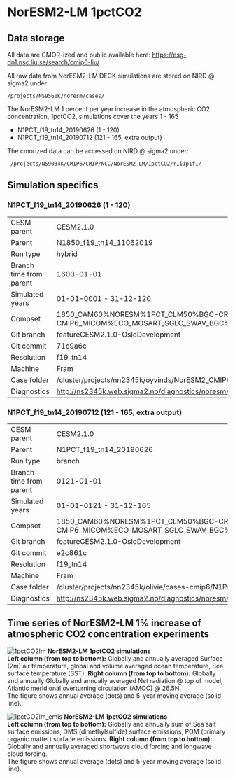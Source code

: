 # NorESM2-LM 1pctCO2

## Data storage
All data are CMOR-ized and public available here: https://esg-dn1.nsc.liu.se/search/cmip6-liu/


All raw data from NorESM2-LM DECK simulations are stored on NIRD @ sigma2 under:
```
/projects/NS9560K/noresm/cases/
```

The NorESM2-LM 1 percent per year increase in the atmospheric CO2 concentration, 1pctCO2, simulations cover the years 1 - 165
- N1PCT_f19_tn14_20190626 (1 - 120)
- N1PCT_f19_tn14_20190712 (121 - 165, extra output)

The cmorized data can be accessed on NIRD @ sigma2 under: 

```
 /projects/NS9034K/CMIP6/CMIP/NCC/NorESM2-LM/1pctCO2/r1i1p1f1/
```

## Simulation specifics

### N1PCT_f19_tn14_20190626 (1 - 120)

|  |  |  
| --- | :--- | 
| CESM parent| CESM2.1.0  | 
| Parent | N1850_f19_tn14_11062019 |
| Run type  | hybrid |
| Branch time from parent | 1600-01-01 |
| Simulated years | 01-01-0001 - 31-12-120 |   
| Compset | 1850_CAM60%NORESM%1PCT_CLM50%BGC-CROP_CICE%NORESM-CMIP6_MICOM%ECO_MOSART_SGLC_SWAV_BGC%BDRDDMS  |
| Git branch | featureCESM2.1.0-OsloDevelopment |
| Git commit | 71c9a6c |
| Resolution | f19_tn14 |
| Machine  |  Fram  |
| Case folder | /cluster/projects/nn2345k/oyvinds/NorESM2_CMIP6/cases/N1PCT_f19_tn14_20190626|
| Diagnostics |  http://ns2345k.web.sigma2.no/diagnostics/noresm/common/N1PCT_f19_tn14_20190626/  |
               

### N1PCT_f19_tn14_20190712 (121 - 165, extra output)

|  |  |  
| --- | :--- | 
| CESM parent| CESM2.1.0  | 
| Parent | N1PCT_f19_tn14_20190626 |
| Run type  | branch |
| Branch time from parent | 0121-01-01 |
| Simulated years | 01-01-0121 - 31-12-165 |   
| Compset |  1850_CAM60%NORESM%1PCT_CLM50%BGC-CROP_CICE%NORESM-CMIP6_MICOM%ECO_MOSART_SGLC_SWAV_BGC%BDRDDMS |
| Git branch | featureCESM2.1.0-OsloDevelopment |
| Git commit | e2c861c  |
| Resolution | f19_tn14 |
| Machine  |  Fram  |
| Case folder | /cluster/projects/nn2345k/olivie/cases-cmip6/N1PCT_f19_tn14_20190712 |
| Diagnostics | http://ns2345k.web.sigma2.no/diagnostics/noresm/common/N1PCT_f19_tn14_20190712/ |

## Time series of NorESM2-LM 1% increase of atmospheric CO2 concentration experiments

![1pctCO2lm](images/1pctCO2lm.png)
**NorESM2-LM 1pctCO2 simulations**  
**Left column (from top to bottom):** Globally and annually averaged Surface (2m) air temperature, global and volume averaged ocean temperature, Sea surface temperature (SST). **Right column (from top to bottom):** Globally and annually  Globally and annually averaged Net radiation @ top of model, Atlantic meridional overturning circulation (AMOC) @ 26.5N.  
The figure shows annual average (dots) and 5-year moving average (solid line). 

![1pctCO2lm_emis](images/1pctCO2lm_emis.png)
**NorESM2-LM 1pctCO2 simulations**  
**Left column (from top to bottom):** Globally and annually sum of Sea salt surface emissions, DMS (dimethylsulfide) surface emissions, POM (primary organic matter) surface emissions. **Right column (from top to bottom):** Globally and annually averaged shortwave cloud forcing and longwave cloud forcing.  
The figure shows annual average (dots) and 5-year moving average (solid line). 

<!-- 
:::{figure-md} 1pctCO2lm
<img src="images/1pctCO2lm.png" alt="NorESM2-LM 1pctCO2 simulations<" style="width:100%">

**NorESM2-LM 1pctCO2 simulations**  
**Left column (from top to bottom):** Globally and annually averaged Surface (2m) air temperature, global and volume averaged ocean temperature, Sea surface temperature (SST). **Right column (from top to bottom):** Globally and annually  Globally and annually averaged Net radiation @ top of model, Atlantic meridional overturning circulation (AMOC) @ 26.5N.  
The figure shows annual average (dots) and 5-year moving average (solid line). 
:::

:::{figure-md} 1pctCO2lm_emis
<img src="images/1pctCO2lm_emis.png" alt="NorESM2-LM 1pctCO2 simulations<" style="width:100%">

**NorESM2-LM 1pctCO2 simulations**  
**Left column (from top to bottom):** Globally and annually sum of Sea salt surface emissions, DMS (dimethylsulfide) surface emissions, POM (primary organic matter) surface emissions. **Right column (from top to bottom):** Globally and annually averaged shortwave cloud forcing and longwave cloud forcing.  
The figure shows annual average (dots) and 5-year moving average (solid line). 
:::
-->
